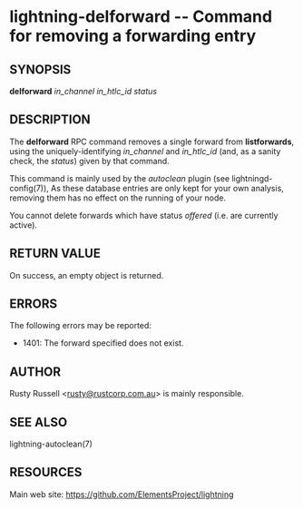 lightning-delforward -- Command for removing a forwarding entry
===============================================================

SYNOPSIS
--------

**delforward** *in_channel* *in_htlc_id* *status*

DESCRIPTION
-----------

The **delforward** RPC command removes a single forward from **listforwards**,
using the uniquely-identifying *in_channel* and *in_htlc_id* (and, as a sanity
check, the *status*) given by that command.

This command is mainly used by the *autoclean* plugin (see lightningd-config(7)),
As these database entries are only kept for your own analysis, removing them
has no effect on the running of your node.

You cannot delete forwards which have status *offered* (i.e. are
currently active).

RETURN VALUE
------------

[comment]: # (GENERATE-FROM-SCHEMA-START)
On success, an empty object is returned.

[comment]: # (GENERATE-FROM-SCHEMA-END)

ERRORS
------

The following errors may be reported:

- 1401: The forward specified does not exist.

AUTHOR
------

Rusty Russell <<rusty@rustcorp.com.au>> is mainly responsible.

SEE ALSO
--------

lightning-autoclean(7)

RESOURCES
---------

Main web site: <https://github.com/ElementsProject/lightning>

[comment]: # ( SHA256STAMP:200de829c6635242cb2dd8ec0650c2fa8f5fcbf413f4a704884516df80492fcb)
